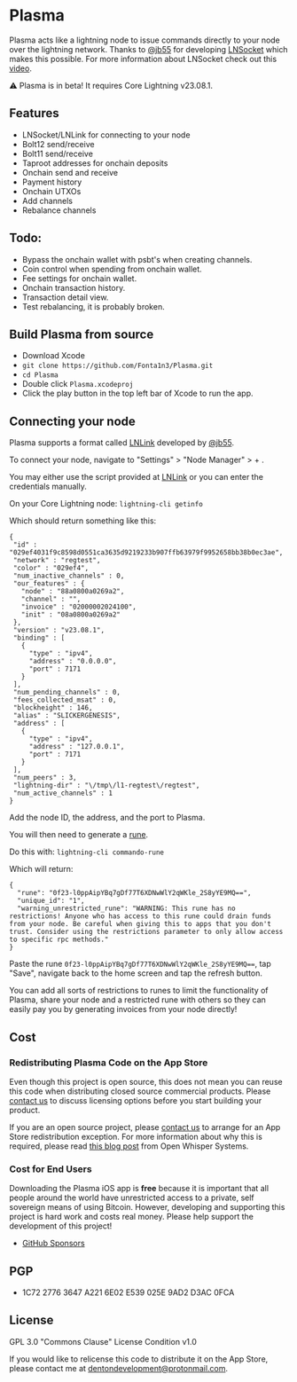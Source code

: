
# Plasma

Plasma acts like a lightning node to issue commands directly to your node over the lightning network. Thanks to [@jb55](https://github.com/jb55)
for developing [LNSocket](https://github.com/jb55/lnsocket) which makes this possible. For more information about LNSocket check out this [video](https://www.youtube.com/watch?v=LZLRCPNn7vA).

⚠️ Plasma is in beta! It requires Core Lightning v23.08.1.

## Features
- LNSocket/LNLink for connecting to your node
- Bolt12 send/receive
- Bolt11 send/receive
- Taproot addresses for onchain deposits
- Onchain send and receive
- Payment history
- Onchain UTXOs
- Add channels
- Rebalance channels

## Todo:
- Bypass the onchain wallet with psbt's when creating channels.
- Coin control when spending from onchain wallet.
- Fee settings for onchain wallet.
- Onchain transaction history.
- Transaction detail view.
- Test rebalancing, it is probably broken.


## Build Plasma from source
* Download Xcode
* `git clone https://github.com/Fonta1n3/Plasma.git`
* `cd Plasma`
* Double click `Plasma.xcodeproj`
* Click the play button in the top left bar of Xcode to run the app.


## Connecting your node
Plasma supports a format called [LNLink](https://lnlink.app/qr/) developed by [@jb55](https://github.com/jb55).

To connect your node, navigate to "Settings" > "Node Manager" > + .

You may either use the script provided at [LNLink](https://lnlink.app/qr/) or you can enter the credentials manually.

On your Core Lightning node:
`lightning-cli getinfo`
 
 Which should return something like this:
 ```
 {
  "id" : "029ef4031f9c8598d0551ca3635d9219233b907ffb63979f9952658bb38b0ec3ae",
  "network" : "regtest",
  "color" : "029ef4",
  "num_inactive_channels" : 0,
  "our_features" : {
    "node" : "88a0800a0269a2",
    "channel" : "",
    "invoice" : "02000002024100",
    "init" : "08a0800a0269a2"
  },
  "version" : "v23.08.1",
  "binding" : [
    {
      "type" : "ipv4",
      "address" : "0.0.0.0",
      "port" : 7171
    }
  ],
  "num_pending_channels" : 0,
  "fees_collected_msat" : 0,
  "blockheight" : 146,
  "alias" : "SLICKERGENESIS",
  "address" : [
    {
      "type" : "ipv4",
      "address" : "127.0.0.1",
      "port" : 7171
    }
  ],
  "num_peers" : 3,
  "lightning-dir" : "\/tmp\/l1-regtest\/regtest",
  "num_active_channels" : 1
}
 ```
 
 Add the node ID, the address, and the port to Plasma.
 
 You will then need to generate a [rune](https://docs.corelightning.org/reference/lightning-commando-rune).
 
 Do this with:
 `lightning-cli commando-rune`
 
 Which will return:
 ```
 {
   "rune": "0f23-l0ppAipYBq7gDf77T6XDNwWlY2qWKle_2S8yYE9MQ==",
   "unique_id": "1",
   "warning_unrestricted_rune": "WARNING: This rune has no restrictions! Anyone who has access to this rune could drain funds from your node. Be careful when giving this to apps that you don't trust. Consider using the restrictions parameter to only allow access to specific rpc methods."
}
 ```
 
Paste the rune `0f23-l0ppAipYBq7gDf77T6XDNwWlY2qWKle_2S8yYE9MQ==`, tap "Save", navigate back to the home screen and tap the refresh button.
 
You can add all sorts of restrictions to runes to limit the functionality of Plasma, share your node and a restricted 
rune with others so they can easily pay you by generating invoices from your node directly!


## Cost

### Redistributing Plasma Code on the App Store

Even though this project is open source, this does not mean you can reuse this code when distributing closed source commercial products. Please [contact us](mailto:dentondevelopment@protonmail.com) to discuss licensing options before you start building your product.

If you are an open source project, please [contact us](mailto:dentondevelopment@protonmail.com) to arrange for an App Store redistribution exception. For more information about why this is required, please read [this blog post](https://whispersystems.org/blog/license-update/) from Open Whisper Systems.


### Cost for End Users

Downloading the Plasma iOS app is **free** because it is important that all people around the world have unrestricted access to a private, self sovereign means of using Bitcoin.
However, developing and supporting this project is hard work and costs real money. Please help support the development of this project!

* [GitHub Sponsors](https://github.com/sponsors/fonta1n3)


## PGP

* 1C72 2776 3647 A221 6E02 E539 025E 9AD2 D3AC 0FCA


## License

GPL 3.0
"Commons Clause" License Condition v1.0

If you would like to relicense this code to distribute it on the App Store,
please contact me at [dentondevelopment@protonmail.com](mailto:dentondevelopment@protonmail.com).



